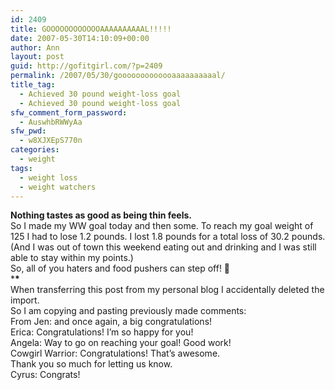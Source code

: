 ```yaml
---
id: 2409
title: GOOOOOOOOOOOOAAAAAAAAAAL!!!!!
date: 2007-05-30T14:10:09+00:00
author: Ann
layout: post
guid: http://gofitgirl.com/?p=2409
permalink: /2007/05/30/gooooooooooooaaaaaaaaaal/
title_tag:
  - Achieved 30 pound weight-loss goal
  - Achieved 30 pound weight-loss goal
sfw_comment_form_password:
  - AuswhbRWWyAa
sfw_pwd:
  - w8XJXEpS770n
categories:
  - weight
tags:
  - weight loss
  - weight watchers
---
```

**Nothing tastes as good as being thin feels.**  
So I made my WW goal today and then some. To reach my goal weight of 125 I had to lose 1.2 pounds. I lost 1.8 pounds for a total loss of 30.2 pounds. (And I was out of town this weekend eating out and drinking and I was still able to stay within my points.)  
So, all of you haters and food pushers can step off! 🙂  
\***\***  
When transferring this post from my personal blog I accidentally deleted the import.  
So I am copying and pasting previously made comments:  
From Jen: and once again, a big congratulations!  
Erica: Congratulations! I&#8217;m so happy for you!  
Angela: Way to go on reaching your goal! Good work!  
Cowgirl Warrior: Congratulations! That&#8217;s awesome.  
Thank you so much for letting us know.  
Cyrus: Congrats!